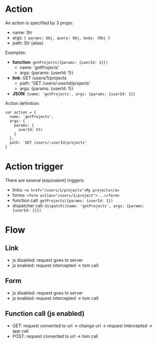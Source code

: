 # Action

An action is specified by 3 props:

- name: Str
- args: ```{
    params: Obj,
    query: Obj,
    body: ?Obj
  }```
- path: Str (alias)

Examples:

- **function**: `getProjects({params: {userId: 1}})`
  - name: 'getProjects'
  - args: {params: {userId: 1}}
- **link**: GET /users/1/projects
  - path: 'GET /users/:userId/projects'
  - args: {params: {userId: 1}}
- **JSON**: `{name: 'getProjects', args: {params: {userId: 1}}`

Action definition:

```
var action = {
  name: 'getProjects',
  args: {
    params: {
      userId: Str
    }
  },
  path: 'GET /users/:userId/projects'
}
```

# Action trigger

There are several (equivalent) triggers:

- links: `<a href="/users/1/projects">My projects</a>`
- forms: `<form action="/users/1/project">...</form>`
- function call: `getProjects({params: {userId: 1})`
- dispatcher call: `dispatch({name: 'getProjects', args: {params: {userId: 1}})`

# Flow

## Link

- js disabled: request goes to server
- js enabled: request intercepted -> tom call

## Form

- js disabled: request goes to server
- js enabled: request intercepted -> tom call

## Function call (js enabled)

- GET: request converted to url -> change url -> request intercepted -> app call
- POST: request converted to url -> tom call
